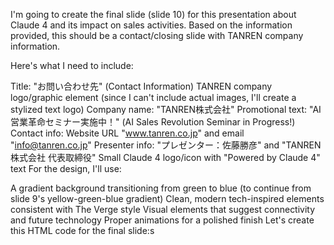 I'm going to create the final slide (slide 10) for this presentation about Claude 4 and its impact on sales activities. Based on the information provided, this should be a contact/closing slide with TANREN company information.

Here's what I need to include:

Title: "お問い合わせ先" (Contact Information)
TANREN company logo/graphic element (since I can't include actual images, I'll create a stylized text logo)
Company name: "TANREN株式会社"
Promotional text: "AI営業革命セミナー実施中！" (AI Sales Revolution Seminar in Progress!)
Contact info: Website URL "www.tanren.co.jp" and email "info@tanren.co.jp"
Presenter info: "プレゼンター：佐藤勝彦" and "TANREN株式会社 代表取締役"
Small Claude 4 logo/icon with "Powered by Claude 4" text
For the design, I'll use:

A gradient background transitioning from green to blue (to continue from slide 9's yellow-green-blue gradient)
Clean, modern tech-inspired elements consistent with The Verge style
Visual elements that suggest connectivity and future technology
Proper animations for a polished finish
Let's create this HTML code for the final slide:s
